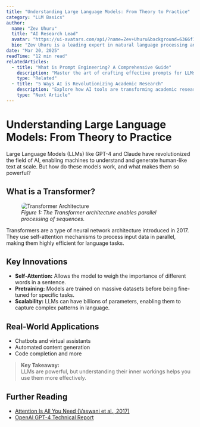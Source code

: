 ```yaml
---
title: "Understanding Large Language Models: From Theory to Practice"
category: "LLM Basics"
author:
  name: "Zev Uhuru"
  title: "AI Research Lead"
  avatar: "https://ui-avatars.com/api/?name=Zev+Uhuru&background=6366f1&color=fff"
  bio: "Zev Uhuru is a leading expert in natural language processing and deep learning."
date: "Mar 20, 2025"
readTime: "12 min read"
relatedArticles:
  - title: "What is Prompt Engineering? A Comprehensive Guide"
    description: "Master the art of crafting effective prompts for LLMs."
    type: "Related"
  - title: "5 Ways AI is Revolutionizing Academic Research"
    description: "Explore how AI tools are transforming academic research."
    type: "Next Article"
---
```


# Understanding Large Language Models: From Theory to Practice

Large Language Models (LLMs) like GPT-4 and Claude have revolutionized the field of AI, enabling machines to understand and generate human-like text at scale. But how do these models work, and what makes them so powerful?

## What is a Transformer?

<figure>
  <img src="https://upload.wikimedia.org/wikipedia/commons/1/10/Transformer.png" alt="Transformer Architecture" style="max-width:100%;border-radius:12px;" />
  <figcaption><em>Figure 1: The Transformer architecture enables parallel processing of sequences.</em></figcaption>
</figure>

Transformers are a type of neural network architecture introduced in 2017. They use self-attention mechanisms to process input data in parallel, making them highly efficient for language tasks.

## Key Innovations

- **Self-Attention:** Allows the model to weigh the importance of different words in a sentence.
- **Pretraining:** Models are trained on massive datasets before being fine-tuned for specific tasks.
- **Scalability:** LLMs can have billions of parameters, enabling them to capture complex patterns in language.

## Real-World Applications

- Chatbots and virtual assistants
- Automated content generation
- Code completion and more

> **Key Takeaway:**  
> LLMs are powerful, but understanding their inner workings helps you use them more effectively.

## Further Reading

- [Attention Is All You Need (Vaswani et al., 2017)](https://arxiv.org/abs/1706.03762)
- [OpenAI GPT-4 Technical Report](https://cdn.openai.com/papers/gpt-4.pdf) 